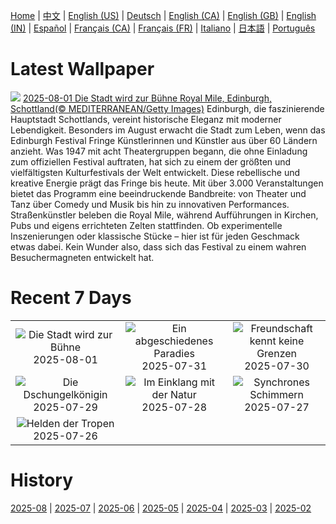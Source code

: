 [Home](../README.md) | [中文](zh-CN.md) | [English (US)](en-US.md) | [Deutsch](de-DE.md) | [English (CA)](en-CA.md) | [English (GB)](en-GB.md) | [English (IN)](en-IN.md) | [Español](es-ES.md) | [Français (CA)](fr-CA.md) | [Français (FR)](fr-FR.md) | [Italiano](it-IT.md) | [日本語](ja-JP.md) | [Português](pt-BR.md)

# Latest Wallpaper
![](https://www.bing.com/th?id=OHR.EdinburghFringe_DE-DE9968170483_UHD.jpg)
[2025-08-01 Die Stadt wird zur Bühne Royal Mile, Edinburgh, Schottland(© MEDITERRANEAN/Getty Images)](https://www.bing.com/th?id=OHR.EdinburghFringe_DE-DE9968170483_UHD.jpg)
Edinburgh, die faszinierende Hauptstadt Schottlands, vereint historische Eleganz mit moderner Lebendigkeit. Besonders im August erwacht die Stadt zum Leben, wenn das Edinburgh Festival Fringe Künstlerinnen und Künstler aus über 60 Ländern anzieht. Was 1947 mit acht Theatergruppen begann, die ohne Einladung zum offiziellen Festival auftraten, hat sich zu einem der größten und vielfältigsten Kulturfestivals der Welt entwickelt. Diese rebellische und kreative Energie prägt das Fringe bis heute. Mit über 3.000 Veranstaltungen bietet das Programm eine beeindruckende Bandbreite: von Theater und Tanz über Comedy und Musik bis hin zu innovativen Performances. Straßenkünstler beleben die Royal Mile, während Aufführungen in Kirchen, Pubs und eigens errichteten Zelten stattfinden. Ob experimentelle Inszenierungen oder klassische Stücke – hier ist für jeden Geschmack etwas dabei. Kein Wunder also, dass sich das Festival zu einem wahren Besuchermagneten entwickelt hat.

# Recent 7 Days
|  |  |  |
|:---:|:---:|:---:|
| ![](https://www.bing.com/th?id=OHR.EdinburghFringe_DE-DE9968170483_400x240.jpg "Die Stadt wird zur Bühne") 2025-08-01 | ![](https://www.bing.com/th?id=OHR.NaPaliKauai_DE-DE7014828359_400x240.jpg "Ein abgeschiedenes Paradies") 2025-07-31 | ![](https://www.bing.com/th?id=OHR.SaypeDubai_DE-DE6760709663_400x240.jpg "Freundschaft kennt keine Grenzen") 2025-07-30 |
| ![](https://www.bing.com/th?id=OHR.TigerDay_DE-DE7296947889_400x240.jpg "Die Dschungelkönigin") 2025-07-29 | ![](https://www.bing.com/th?id=OHR.MongoliaYurts_DE-DE5983216675_400x240.jpg "Im Einklang mit der Natur") 2025-07-28 | ![](https://www.bing.com/th?id=OHR.BlackfinBarracuda_DE-DE5710611584_400x240.jpg "Synchrones Schimmern") 2025-07-27 |
| ![](https://www.bing.com/th?id=OHR.MangroveTwilight_DE-DE5475424156_400x240.jpg "Helden der Tropen") 2025-07-26 |  |  |

# History
[2025-08](../archives/wallpaper/de-DE/w_2025_08.md) | [2025-07](../archives/wallpaper/de-DE/w_2025_07.md) | [2025-06](../archives/wallpaper/de-DE/w_2025_06.md) | [2025-05](../archives/wallpaper/de-DE/w_2025_05.md) | [2025-04](../archives/wallpaper/de-DE/w_2025_04.md) | [2025-03](../archives/wallpaper/de-DE/w_2025_03.md) | [2025-02](../archives/wallpaper/de-DE/w_2025_02.md)

